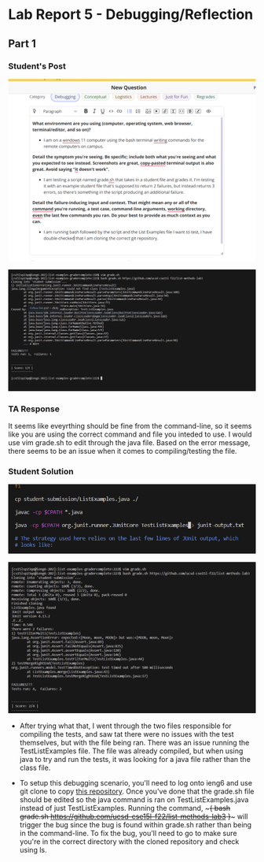 # **Lab Report 5 - Debugging/Reflection**

## Part 1 ##

### Student's Post ### 
![Image of Student post](https://github.com/Yves-M22/cse15l-lab-reports/blob/main/images5/Screenshot%202023-06-04%20213607.png?raw=true) 

![Image of Student screenshot](https://github.com/Yves-M22/cse15l-lab-reports/blob/main/images5/Screenshot%202023-06-04%20194207.png?raw=true) 

### TA Response ###

It seems like eveyrthing should be fine from the command-line, so it seems like you are using the correct command and file you inteded to use. I would use vim grade.sh to edit through the java file. Based on the error message, there seems to be an issue when it comes to compiling/testing the file.

### Student Solution ### 

![Image of Student solution 1](https://github.com/Yves-M22/cse15l-lab-reports/blob/main/images5/Screenshot%202023-06-04%20220748.png?raw=true) 

![Image of Student solution 2](https://github.com/Yves-M22/cse15l-lab-reports/blob/main/images5/Screenshot%202023-06-04%20220808.png?raw=true) 

- After trying what that, I went through the two files responsible for compiling the tests, and saw tat there were no issues with the test themselves, but with the file being ran. There was an issue running the TestListExamples file. The file was already compiled, but when using java to try and run the tests, it was looking for a java file rather than the class file. 

- To setup this debugging scenario, you'll need to log onto ieng6 and use git clone to copy [this repository](https://github.com/ucsd-cse15l-f22/list-examples-grader/blob/main/grade.sh). Once you've done that the grade.sh file should be edited so the java command is ran on TestListExamples.java instead of just TestListExamples. Running the command, ~~~{ bash grade.sh https://github.com/ucsd-cse15l-f22/list-methods-lab3 }~~~ will trigger the bug since the bug is found within grade.sh rather than being in the command-line. To fix the bug, you'll need to go to make sure you're in the correct directory with the cloned repository and check using ls. 

